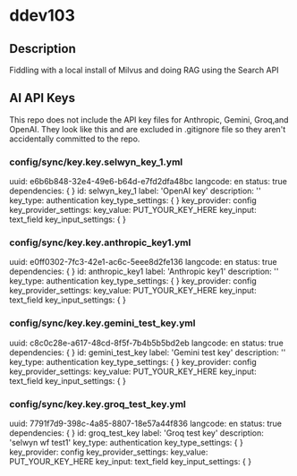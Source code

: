 # ddev103

## Description
Fiddling with a local install of Milvus and doing RAG using the Search API



## AI API Keys

This repo does not include the API key files for Anthropic, Gemini, Groq,and OpenAI. They look like this and are excluded in .gitignore file so they aren't accidentally committed to the repo.


### config/sync/key.key.selwyn_key_1.yml

uuid: e6b6b848-32e4-49e6-b64d-e7fd2dfa48bc
langcode: en
status: true
dependencies: {  }
id: selwyn_key_1
label: 'OpenAI key'
description: ''
key_type: authentication
key_type_settings: {  }
key_provider: config
key_provider_settings:
key_value: PUT_YOUR_KEY_HERE
key_input: text_field
key_input_settings: {  }



### config/sync/key.key.anthropic_key1.yml
uuid: e0ff0302-7fc3-42e1-ac6c-5eee8d2fe136
langcode: en
status: true
dependencies: {  }
id: anthropic_key1
label: 'Anthropic key1'
description: ''
key_type: authentication
key_type_settings: {  }
key_provider: config
key_provider_settings:
key_value: PUT_YOUR_KEY_HERE
key_input: text_field
key_input_settings: {  }

### config/sync/key.key.gemini_test_key.yml
uuid: c8c0c28e-a617-48cd-8f5f-7b4b5b5bd2eb
langcode: en
status: true
dependencies: {  }
id: gemini_test_key
label: 'Gemini test key'
description: ''
key_type: authentication
key_type_settings: {  }
key_provider: config
key_provider_settings:
key_value: PUT_YOUR_KEY_HERE
key_input: text_field
key_input_settings: {  }

### config/sync/key.key.groq_test_key.yml
uuid: 7791f7d9-398c-4a85-8807-18e57a44f836
langcode: en
status: true
dependencies: {  }
id: groq_test_key
label: 'Groq test key'
description: 'selwyn wf test1'
key_type: authentication
key_type_settings: {  }
key_provider: config
key_provider_settings:
key_value: PUT_YOUR_KEY_HERE
key_input: text_field
key_input_settings: {  }
